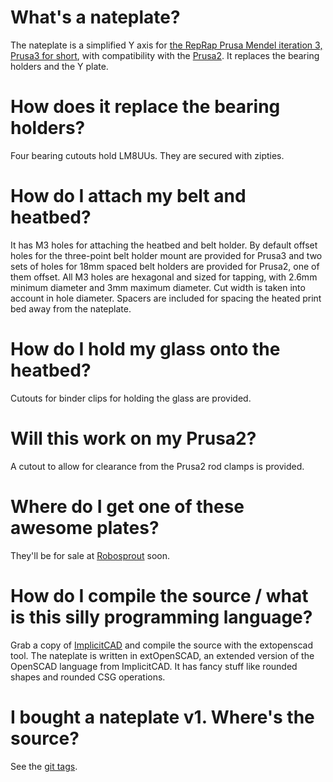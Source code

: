 What's a nateplate?
===================
The nateplate is a simplified Y axis for [the RepRap Prusa Mendel iteration 3, Prusa3 for short](https://github.com/josefprusa/Prusa3), with compatibility with the [Prusa2](https://github.com/josefprusa/PrusaMendel).
It replaces the bearing holders and the Y plate.

How does it replace the bearing holders?
========================================
Four bearing cutouts hold LM8UUs. They are secured with zipties.

How do I attach my belt and heatbed?
====================================
It has M3 holes for attaching the heatbed and belt holder. By default offset holes for the three-point belt holder mount are provided for Prusa3 and two sets of holes for 18mm spaced belt holders are provided for Prusa2, one of them offset.
All M3 holes are hexagonal and sized for tapping, with 2.6mm minimum diameter and 3mm maximum diameter. Cut width is taken into account in hole diameter.
Spacers are included for spacing the heated print bed away from the nateplate.

How do I hold my glass onto the heatbed?
========================================
Cutouts for binder clips for holding the glass are provided.

Will this work on my Prusa2?
============================
A cutout to allow for clearance from the Prusa2 rod clamps is provided.

Where do I get one of these awesome plates?
===========================================
They'll be for sale at [Robosprout](http://www.robosprout.com/) soon.

How do I compile the source / what is this silly programming language?
======================================================================
Grab a copy of [ImplicitCAD](http://www.implicitcad.org/) and compile the source with the extopenscad tool.
The nateplate is written in extOpenSCAD, an extended version of the OpenSCAD language from ImplicitCAD.
It has fancy stuff like rounded shapes and rounded CSG operations.

I bought a nateplate v1. Where's the source?
============================================
See the [git tags](https://github.com/nathan7/nateplate/tags).
